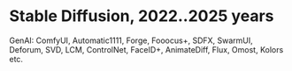 # Stable Diffusion, 2022..2025 years
GenAI: ComfyUI, Automatic1111, Forge, Fooocus+, SDFX, SwarmUI, Deforum, SVD, LCM, ControlNet, FaceID+, AnimateDiff, Flux, Omost, Kolors etc.
